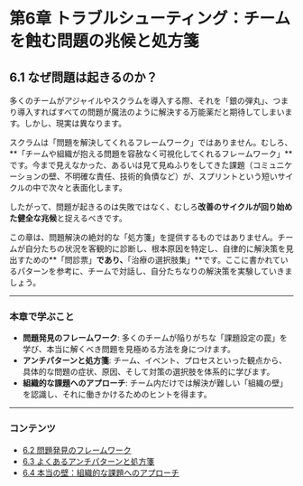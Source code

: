 # 第6章 トラブルシューティング：チームを蝕む問題の兆候と処方箋

## 6.1 なぜ問題は起きるのか？

多くのチームがアジャイルやスクラムを導入する際、それを「銀の弾丸」、つまり導入すればすべての問題が魔法のように解決する万能薬だと期待してしまいます。しかし、現実は異なります。

スクラムは「問題を解決してくれるフレームワーク」ではありません。むしろ、**「チームや組織が抱える問題を容赦なく可視化してくれるフレームワーク」**です。今まで見えなかった、あるいは見て見ぬふりをしてきた課題（コミュニケーションの壁、不明確な責任、技術的負債など）が、スプリントという短いサイクルの中で次々と表面化します。

したがって、問題が起きるのは失敗ではなく、むしろ**改善のサイクルが回り始めた健全な兆候**と捉えるべきです。

この章は、問題解決の絶対的な「処方箋」を提供するものではありません。チームが自分たちの状況を客観的に診断し、根本原因を特定し、自律的に解決策を見出すための**「問診票」**であり、**「治療の選択肢集」**です。ここに書かれているパターンを参考に、チームで対話し、自分たちなりの解決策を実験していきましょう。

---

### 本章で学ぶこと

*   **問題発見のフレームワーク**: 多くのチームが陥りがちな「課題設定の罠」を学び、本当に解くべき問題を見極める方法を身につけます。
*   **アンチパターンと処方箋**: チーム、イベント、プロセスといった観点から、具体的な問題の症状、原因、そして対策の選択肢を体系的に学びます。
*   **組織的な課題へのアプローチ**: チーム内だけでは解決が難しい「組織の壁」を認識し、それに働きかけるためのヒントを得ます。

---

### コンテンツ

*   [6.2 問題発見のフレームワーク](./06_01_problem_finding.md)
*   [6.3 よくあるアンチパターンと処方箋](./06_02_antipatterns_and_solutions.md)
*   [6.4 本当の壁：組織的な課題へのアプローチ](./06_03_organizational_issues.md) 